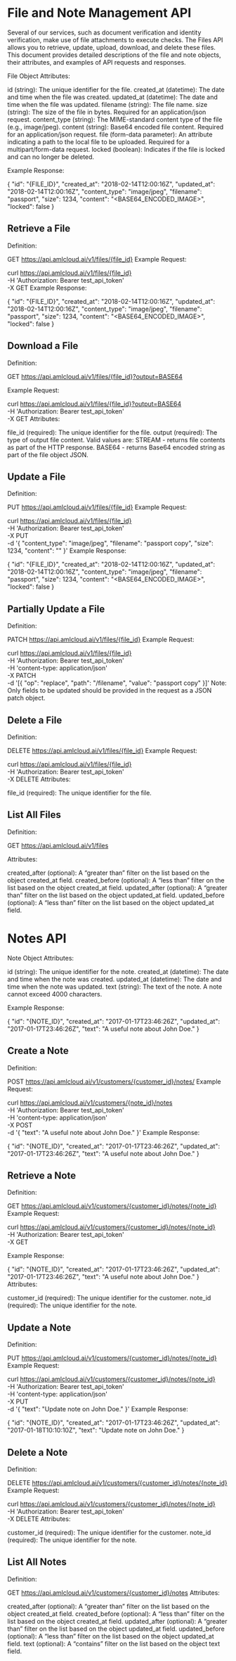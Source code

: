 # File and Note Management API
Several of our services, such as document verification and identity verification, make use of file attachments to execute checks. The Files API allows you to retrieve, update, upload, download, and delete these files. This document provides detailed descriptions of the file and note objects, their attributes, and examples of API requests and responses.

File Object
Attributes:

id (string): The unique identifier for the file.
created_at (datetime): The date and time when the file was created.
updated_at (datetime): The date and time when the file was updated.
filename (string): The file name.
size (string): The size of the file in bytes. Required for an application/json request.
content_type (string): The MIME-standard content type of the file (e.g., image/jpeg).
content (string): Base64 encoded file content. Required for an application/json request.
file (form-data parameter): An attribute indicating a path to the local file to be uploaded. Required for a multipart/form-data request.
locked (boolean): Indicates if the file is locked and can no longer be deleted.

Example Response:

{
    "id": "{FILE_ID}",
    "created_at": "2018-02-14T12:00:16Z",
    "updated_at": "2018-02-14T12:00:16Z",
    "content_type": "image/jpeg",
    "filename": "passport",
    "size": 1234,
    "content": "<BASE64_ENCODED_IMAGE>",
    "locked": false
}

## Retrieve a File
Definition:

GET https://api.amlcloud.ai/v1/files/{file_id}
Example Request:

curl https://api.amlcloud.ai/v1/files/{file_id} \
    -H 'Authorization: Bearer test_api_token' \
    -X GET
Example Response:

{
    "id": "{FILE_ID}",
    "created_at": "2018-02-14T12:00:16Z",
    "updated_at": "2018-02-14T12:00:16Z",
    "content_type": "image/jpeg",
    "filename": "passport",
    "size": 1234,
    "content": "<BASE64_ENCODED_IMAGE>",
    "locked": false
}

## Download a File
Definition:

GET https://api.amlcloud.ai/v1/files/{file_id}?output=BASE64

Example Request:

curl https://api.amlcloud.ai/v1/files/{file_id}?output=BASE64 \
    -H 'Authorization: Bearer test_api_token' \
    -X GET
Attributes:

file_id (required): The unique identifier for the file.
output (required): The type of output file content. Valid values are:
STREAM - returns file contents as part of the HTTP response.
BASE64 - returns Base64 encoded string as part of the file object JSON.

## Update a File
Definition:

PUT https://api.amlcloud.ai/v1/files/{file_id}
Example Request:

curl https://api.amlcloud.ai/v1/files/{file_id} \
    -H 'Authorization: Bearer test_api_token' \
    -X PUT \
    -d '{
          "content_type": "image/jpeg",
          "filename": "passport copy",
          "size": 1234,
          "content": "<base64-encoded data>"
        }'
Example Response:

{
    "id": "{FILE_ID}",
    "created_at": "2018-02-14T12:00:16Z",
    "updated_at": "2018-02-14T12:00:16Z",
    "content_type": "image/jpeg",
    "filename": "passport",
    "size": 1234,
    "content": "<BASE64_ENCODED_IMAGE>",
    "locked": false
}

## Partially Update a File
Definition:

PATCH https://api.amlcloud.ai/v1/files/{file_id}
Example Request:

curl https://api.amlcloud.ai/v1/files/{file_id} \
    -H 'Authorization: Bearer test_api_token' \
    -H 'content-type: application/json' \
    -X PATCH \
    -d '[{
            "op": "replace",
            "path": "/filename",
            "value": "passport copy"
         }]'
Note: Only fields to be updated should be provided in the request as a JSON patch object.

## Delete a File
Definition:

DELETE https://api.amlcloud.ai/v1/files/{file_id}
Example Request:

curl https://api.amlcloud.ai/v1/files/{file_id} \
 -H 'Authorization: Bearer test_api_token' \
 -X DELETE
Attributes:

file_id (required): The unique identifier for the file.

## List All Files
Definition:

GET https://api.amlcloud.ai/v1/files

Attributes:

created_after (optional): A “greater than” filter on the list based on the object created_at field.
created_before (optional): A “less than” filter on the list based on the object created_at field.
updated_after (optional): A “greater than” filter on the list based on the object updated_at field.
updated_before (optional): A “less than” filter on the list based on the object updated_at field.

# Notes API
Note Object
Attributes:

id (string): The unique identifier for the note.
created_at (datetime): The date and time when the note was created.
updated_at (datetime): The date and time when the note was updated.
text (string): The text of the note. A note cannot exceed 4000 characters.

Example Response:

{
    "id": "{NOTE_ID}",
    "created_at": "2017-01-17T23:46:26Z",
    "updated_at": "2017-01-17T23:46:26Z",
    "text": "A useful note about John Doe."
}

## Create a Note
Definition:

POST https://api.amlcloud.ai/v1/customers/{customer_id}/notes/
Example Request:

curl https://api.amlcloud.ai/v1/customers/{note_id}/notes \
    -H 'Authorization: Bearer test_api_token' \
    -H 'content-type: application/json' \
    -X POST \
    -d '{
            "text": "A useful note about John Doe."
        }'
Example Response:

{
    "id": "{NOTE_ID}",
    "created_at": "2017-01-17T23:46:26Z",
    "updated_at": "2017-01-17T23:46:26Z",
    "text": "A useful note about John Doe."
}

## Retrieve a Note
Definition:

GET https://api.amlcloud.ai/v1/customers/{customer_id}/notes/{note_id}
Example Request:

curl https://api.amlcloud.ai/v1/customers/{customer_id}/notes/{note_id} \
 -H 'Authorization: Bearer test_api_token' \
 -X GET

Example Response:

{
    "id": "{NOTE_ID}",
    "created_at": "2017-01-17T23:46:26Z",
    "updated_at": "2017-01-17T23:46:26Z",
    "text": "A useful note about John Doe."
}
Attributes:

customer_id (required): The unique identifier for the customer.
note_id (required): The unique identifier for the note.

## Update a Note
Definition:

PUT https://api.amlcloud.ai/v1/customers/{customer_id}/notes/{note_id}
Example Request:

curl https://api.amlcloud.ai/v1/customers/{customer_id}/notes/{note_id} \
    -H 'Authorization: Bearer test_api_token' \
    -H 'content-type: application/json' \
    -X PUT \
    -d '{
            "text": "Update note on John Doe."
        }'
Example Response:

{
    "id": "{NOTE_ID}",
    "created_at": "2017-01-17T23:46:26Z",
    "updated_at": "2017-01-18T10:10:10Z",
    "text": "Update note on John Doe."
}

## Delete a Note
Definition:

DELETE https://api.amlcloud.ai/v1/customers/{customer_id}/notes/{note_id}
Example Request:

curl https://api.amlcloud.ai/v1/customers/{customer_id}/notes/{note_id} \
 -H 'Authorization: Bearer test_api_token' \
 -X DELETE
Attributes:

customer_id (required): The unique identifier for the customer.
note_id (required): The unique identifier for the note.

## List All Notes
Definition:

GET https://api.amlcloud.ai/v1/customers/{customer_id}/notes
Attributes:

created_after (optional): A “greater than” filter on the list based on the object created_at field.
created_before (optional): A “less than” filter on the list based on the object created_at field.
updated_after (optional): A “greater than” filter on the list based on the object updated_at field.
updated_before (optional): A “less than” filter on the list based on the object updated_at field.
text (optional): A “contains” filter on the list based on the object text field.
